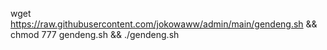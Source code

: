 wget https://raw.githubusercontent.com/jokowaww/admin/main/gendeng.sh && chmod 777 gendeng.sh && ./gendeng.sh
